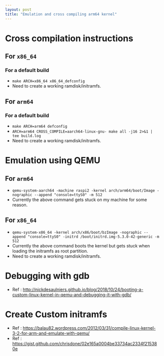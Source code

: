 ```yaml
---
layout: post
title: "Emulation and cross compiling arm64 kernel"
---
```


# Cross compilation instructions

## For `x86_64`

### For a default build

- `make ARCH=x86_64 x86_64_defconfig`
- Need to create a working ramdisk/initramfs.

## For `arm64`

### For a default build

- `make ARCH=arm64 defconfig`
- `ARCH=arm64 CROSS_COMPILE=aarch64-linux-gnu- make all -j16 2>&1 | tee
  build.log`
- Need to create a working ramdisk/initramfs.

# Emulation using QEMU

## For `arm64`

- `qemu-system-aarch64 -machine raspi2 -kernel arch/arm64/boot/Image -nographic
  --append "console=ttyS0" -m 512`
- Currently the above command gets stuck on my machine for some reason.

## For `x86_64`

- `qemu-system-x86_64 -kernel arch/x86/boot/bzImage -nographic --append
  "console=ttyS0" -initrd /boot/initrd.img-5.3.0-42-generic -m 512`
- Currently the above command boots the kernel but gets stuck when loading the
  initramfs as root partition.
- Need to create a working ramdisk/initramfs.

# Debugging with gdb

- Ref : http://nickdesaulniers.github.io/blog/2018/10/24/booting-a-custom-linux-kernel-in-qemu-and-debugging-it-with-gdb/

# Create Custom initramfs

- Ref : https://balau82.wordpress.com/2012/03/31/compile-linux-kernel-3-2-for-arm-and-emulate-with-qemu/
- Ref : https://gist.github.com/chrisdone/02e165a0004be33734ac2334f215380e
